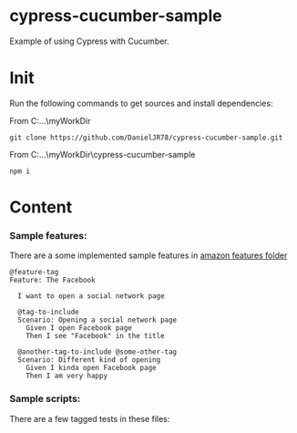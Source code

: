 # cypress-cucumber-sample
Example of using Cypress with Cucumber.

# Init
Run the following commands to get sources and install dependencies:

  From C:\...\myWorkDir
  ```
  git clone https://github.com/DanielJR78/cypress-cucumber-sample.git
  ```  
  From C:\...\myWorkDir\cypress-cucumber-sample
  ```
  npm i  
  ```  

# Content
### Sample features:

There are a some implemented sample features in [amazon features folder](https://github.com/DanielJR78/cypress-cucumber-sample/tree/main/cypress/integration/amazon)
```
@feature-tag
Feature: The Facebook

  I want to open a social network page

  @tag-to-include
  Scenario: Opening a social network page
    Given I open Facebook page
    Then I see "Facebook" in the title

  @another-tag-to-include @some-other-tag
  Scenario: Different kind of opening
    Given I kinda open Facebook page
    Then I am very happy

```

### Sample scripts:
There are a few tagged tests in these files:


